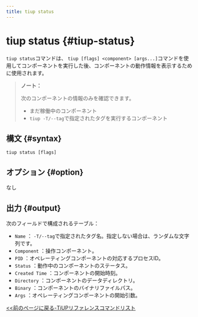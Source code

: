 ```yaml
---
title: tiup status
---
```


# tiup status {#tiup-status}

`tiup status`コマンドは、 `tiup [flags] <component> [args...]`コマンドを使用してコンポーネントを実行した後、コンポーネントの動作情報を表示するために使用されます。

> **ノート：**
>
> 次のコンポーネントの情報のみを確認できます。
>
> -   まだ稼働中のコンポーネント
> -   `tiup -T/--tag`で指定されたタグを実行するコンポーネント

## 構文 {#syntax}

```shell
tiup status [flags]
```

## オプション {#option}

なし

## 出力 {#output}

次のフィールドで構成されるテーブル：

-   `Name` ： `-T/--tag`で指定されたタグ名。指定しない場合は、ランダムな文字列です。
-   `Component` ：操作コンポーネント。
-   `PID` ：オペレーティングコンポーネントの対応するプロセスID。
-   `Status` ：動作中のコンポーネントのステータス。
-   `Created Time` ：コンポーネントの開始時刻。
-   `Directory` ：コンポーネントのデータディレクトリ。
-   `Binary` ：コンポーネントのバイナリファイルパス。
-   `Args` ：オペレーティングコンポーネントの開始引数。

[&lt;&lt;前のページに戻る-TiUPリファレンスコマンドリスト](/tiup/tiup-reference.md#command-list)
